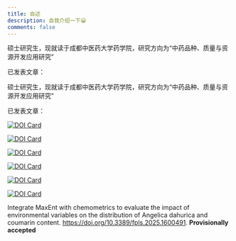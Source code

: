 ```yaml
---
title: 自述
description: 自我介绍一下😀
comments: false
---
```


硕士研究生，现就读于成都中医药大学药学院，研究方向为“中药品种、质量与资源开发应用研究”

已发表文章：

硕士研究生，现就读于成都中医药大学药学院，研究方向为“中药品种、质量与资源开发应用研究”

已发表文章：

[![DOI Card](https://doicard.gankun.cn.ma/api/doi-card?doi=10.1016/j.ijbiomac.2024.133614)](https://doi.org/10.1016/j.ijbiomac.2024.133614)

[![DOI Card](https://doicard.gankun.cn.ma/api/doi-card?doi=10.1016/j.ijbiomac.2024.136473)](https://doi.org/10.1016/j.ijbiomac.2024.136473)

[![DOI Card](https://doicard.gankun.cn.ma/api/doi-card?doi=10.1016/j.ijbiomac.2024.135765)](https://doi.org/10.1016/j.ijbiomac.2024.135765)

[![DOI Card](https://doicard.gankun.cn.ma/api/doi-card?lang=zh&doi=10.13412/j.cnki.zyyl.20240712.001)](https://doi.org/10.13412/j.cnki.zyyl.20240712.001)

[![DOI Card](https://doicard.gankun.cn.ma/api/doi-card?doi=10.1016/j.ijbiomac.2025.145036)](https://doi.org/10.1016/j.ijbiomac.2025.145036)

[![DOI Card](https://doicard.gankun.cn.ma/api/doi-card?doi=10.1038/s41598-025-01756-y)](https://doi.org/10.1038/s41598-025-01756-y)

Integrate MaxEnt with chemometrics to evaluate the impact of environmental variables on the distribution of Angelica dahurica and coumarin content. https://doi.org/10.3389/fpls.2025.1600491. **Provisionally accepted**
